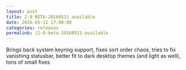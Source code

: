```yaml
---
layout: post
title: 2.0 BETA-20160511 available
date: 2016-05-11 17:00:00
categories: releases
permalink: /2-0-beta-20160511-available
---
```


Brings back system keyring support, fixes sort order chaos, tries to fix vanishing statusbar, better fit to dark desktop themes (and light as well), tons of small fixes


